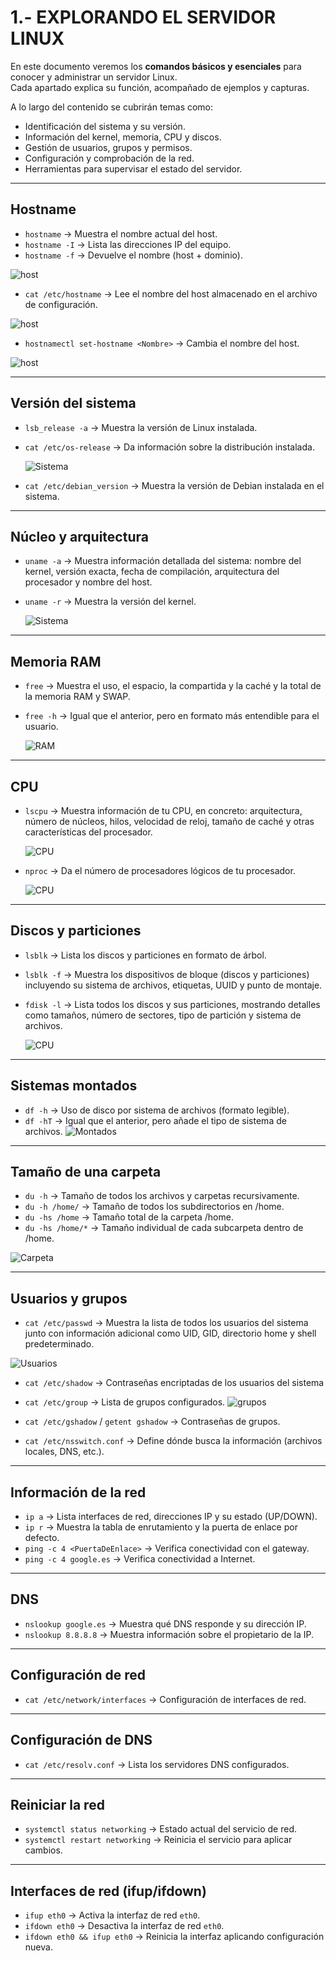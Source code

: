 # 1.- EXPLORANDO EL SERVIDOR LINUX

En este documento veremos los **comandos básicos y esenciales** para conocer y administrar un servidor Linux.  
Cada apartado explica su función, acompañado de ejemplos y capturas.  

A lo largo del contenido se cubrirán temas como:  

- Identificación del sistema y su versión.  
- Información del kernel, memoria, CPU y discos.  
- Gestión de usuarios, grupos y permisos.  
- Configuración y comprobación de la red.  
- Herramientas para supervisar el estado del servidor.
  
---

##  Hostname
- `hostname` -> Muestra el nombre actual del host.  
- `hostname -I` -> Lista las direcciones IP del equipo.  
- `hostname -f` -> Devuelve el nombre (host + dominio).

![host](/img/hostname.png)
   
- `cat /etc/hostname` -> Lee el nombre del host almacenado en el archivo de configuración.  

![host](/img/hostname2.png)

- `hostnamectl set-hostname <Nombre>` -> Cambia el nombre del host.

![host](/img/host3.png)


---

##  Versión del sistema
- `lsb_release -a` -> Muestra la versión de Linux instalada.
- `cat /etc/os-release` -> Da información sobre la distribución instalada.
  
  ![Sistema](/img/VersionSistema.png)

- `cat /etc/debian_version` -> Muestra la versión de Debian instalada en el sistema.  

---

##  Núcleo y arquitectura
- `uname -a` -> Muestra información detallada del sistema: nombre del kernel, versión exacta, fecha de compilación, arquitectura del procesador y nombre del host.
   
- `uname -r` ->  Muestra la versión del kernel.

   ![Sistema](/img/VersionNucleo.png)


---

## Memoria RAM
- `free` -> Muestra el uso, el espacio, la compartida y la caché y la total de la memoria RAM y SWAP.  
- `free -h` -> Igual que el anterior, pero en formato más entendible para el usuario.
  
   ![RAM](/img/RAM.png)

---

## CPU
- `lscpu` -> Muestra información de tu CPU, en concreto: arquitectura, número de núcleos, hilos, velocidad de reloj, tamaño de caché y otras características del procesador.
  
   ![CPU](/img/cpu.png)
  
- `nproc` -> Da el número de procesadores lógicos de tu procesador.

   ![CPU](/img/cpu2.png)


---

## Discos y particiones
- `lsblk` -> Lista los discos y particiones en formato de árbol.  
- `lsblk -f` -> Muestra los dispositivos de bloque (discos y particiones) incluyendo su sistema de archivos, etiquetas, UUID y punto de montaje.
- `fdisk -l` -> Lista todos los discos y sus particiones, mostrando detalles como tamaños, número de sectores, tipo de partición y sistema de archivos.

     ![CPU](/img/discos.png)


---

## Sistemas montados
- `df -h` -> Uso de disco por sistema de archivos (formato legible).  
- `df -hT` -> Igual que el anterior, pero añade el tipo de sistema de archivos.
      ![Montados](/img/SistemasMontados.png)


---

## Tamaño de una carpeta
- `du -h` -> Tamaño de todos los archivos y carpetas recursivamente.  
- `du -h /home/` -> Tamaño de todos los subdirectorios en /home.  
- `du -hs /home` -> Tamaño total de la carpeta /home.  
- `du -hs /home/*` -> Tamaño individual de cada subcarpeta dentro de /home.

![Carpeta](/img/Tamaño.png)


---

## Usuarios y grupos
- `cat /etc/passwd` -> Muestra la lista de todos los usuarios del sistema junto con información adicional como UID, GID, directorio home y shell predeterminado.

![Usuarios](/img/usuarios.png)


- `cat /etc/shadow` -> Contraseñas encriptadas de los usuarios del sistema
- `cat /etc/group` -> Lista de grupos configurados.
![grupos](/img/grupos.png)


- `cat /etc/gshadow` / `getent gshadow` -> Contraseñas de grupos.  
- `cat /etc/nsswitch.conf` -> Define dónde busca la información (archivos locales, DNS, etc.).  

---

## Información de la red
- `ip a` -> Lista interfaces de red, direcciones IP y su estado (UP/DOWN).  
- `ip r` -> Muestra la tabla de enrutamiento y la puerta de enlace por defecto.  
- `ping -c 4 <PuertaDeEnlace>` -> Verifica conectividad con el gateway.  
- `ping -c 4 google.es` -> Verifica conectividad a Internet.  

---

## DNS
- `nslookup google.es` -> Muestra qué DNS responde y su dirección IP.  
- `nslookup 8.8.8.8` -> Muestra información sobre el propietario de la IP.  

---

## Configuración de red
- `cat /etc/network/interfaces` -> Configuración de interfaces de red.  

---

## Configuración de DNS
- `cat /etc/resolv.conf` -> Lista los servidores DNS configurados.  

---

## Reiniciar la red
- `systemctl status networking` -> Estado actual del servicio de red.  
- `systemctl restart networking` -> Reinicia el servicio para aplicar cambios.  

---

## Interfaces de red (ifup/ifdown)
- `ifup eth0` -> Activa la interfaz de red `eth0`.  
- `ifdown eth0` -> Desactiva la interfaz de red `eth0`.  
- `ifdown eth0 && ifup eth0` -> Reinicia la interfaz aplicando configuración nueva.  
